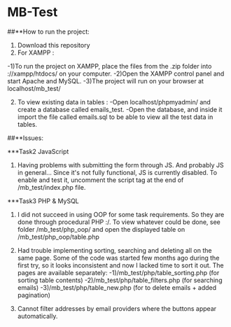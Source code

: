 # MB-Test

##**How to run the project:

1. Download this repository
2. For XAMPP :

-1)To run the project on XAMPP, place the files from the .zip folder into ://xampp/htdocs/ on your computer.
-2)Open the XAMPP control panel and start Apache and MySQL.
-3)The project will run on your browser at localhost/mb_test/
	
	
	
2. To view existing data in tables :
	-Open localhost/phpmyadmin/ and create a database called emails_test. 
	-Open the database, and inside it import the file called emails.sql to be able to view all the test data in tables.


##**Issues:

***Task2 JavaScript
1. Having problems with submitting the form through JS. And probably JS in general...
Since it's not fully functional, JS is currently disabled. To enable and test it, uncomment the script tag at the end of /mb_test/index.php file.


***Task3 PHP & MySQL

1. I did not succeed in using OOP for some task requirements. So they are done through procedural PHP :/.
To view whatever could be done, see folder /mb_test/php_oop/ and open the displayed table on /mb_test/php_oop/table.php

2. Had trouble implementing sorting, searching and deleting all on the same page. Some of the code was started few months ago during
the first try, so it looks inconsistent and now I lacked time to sort it out.
The pages are available separately:
	-1)/mb_test/php/table_sorting.php (for sorting table contents)
	-2)/mb_test/php/table_filters.php (for searching emails)
	-3)/mb_test/php/table_new.php (for to delete emails + added pagination)

3. Cannot filter addresses by email providers where the buttons appear automatically.
